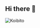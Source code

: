 ## Hi there 👋
![Koibito](https://koibito.qweme.dev/@M3th4d0n?scale=2&theme=chainsaw-man&length=6)

<!--
**M3th4d0n/M3th4d0n** is a ✨ _special_ ✨ repository because its `README.md` (this file) appears on your GitHub profile.

Here are some ideas to get you started:

- 🔭 I’m currently working on ...
- 🌱 I’m currently learning ...
- 👯 I’m looking to collaborate on ...
- 🤔 I’m looking for help with ...
- 💬 Ask me about ...
- 📫 How to reach me: ...
- 😄 Pronouns: ...
- ⚡ Fun fact: ...
-->
